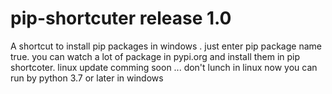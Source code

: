# pip-shortcuter release 1.0
A shortcut to install pip packages in windows . 
just enter pip package name true. 
you can watch a lot of package in pypi.org and install them in pip shortcoter.
linux update comming soon ...
don't lunch in linux now
you can run by python 3.7 or later in windows 
